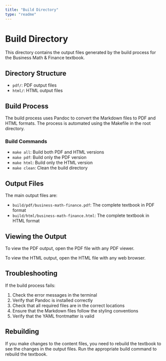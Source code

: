```yaml
---
title: "Build Directory"
type: "readme"
---
```


# Build Directory

This directory contains the output files generated by the build process for the Business Math & Finance textbook.

## Directory Structure

- `pdf/`: PDF output files
- `html/`: HTML output files

## Build Process

The build process uses Pandoc to convert the Markdown files to PDF and HTML formats. The process is automated using the Makefile in the root directory.

### Build Commands

- `make all`: Build both PDF and HTML versions
- `make pdf`: Build only the PDF version
- `make html`: Build only the HTML version
- `make clean`: Clean the build directory

## Output Files

The main output files are:

- `build/pdf/business-math-finance.pdf`: The complete textbook in PDF format
- `build/html/business-math-finance.html`: The complete textbook in HTML format

## Viewing the Output

To view the PDF output, open the PDF file with any PDF viewer.

To view the HTML output, open the HTML file with any web browser.

## Troubleshooting

If the build process fails:

1. Check the error messages in the terminal
2. Verify that Pandoc is installed correctly
3. Check that all required files are in the correct locations
4. Ensure that the Markdown files follow the styling conventions
5. Verify that the YAML frontmatter is valid

## Rebuilding

If you make changes to the content files, you need to rebuild the textbook to see the changes in the output files. Run the appropriate build command to rebuild the textbook.